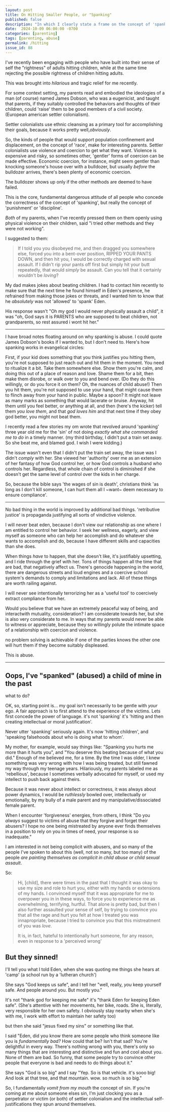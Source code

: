 ```yaml
---
layout: post
title: On Hitting Smaller People, or "Spanking"
published: false
description: "In which I clearly state a frame on the concept of 'spanking', as it exists within evangelicalism and elsewhere"
date:  2024-10-09 06:00:00 -0700
categories: [parenting]
tags: [parenting, abuse]
permalink: /hitting
issue_id: 88
---
```


I've recently been engaging with people who have built into their sense of self the "rightness" of adults hitting children, while at the same time rejecting the possible rightness of children hitting adults. 

This was brought into _hilarious_ and tragic relief for me recently.

For some context setting, my parents read and embodied the ideologies of a man (of course) named James Dobson, who was a eugenicist, and taught that parents, if they suitably controlled the behaviors and thoughts of their children, could 'raise' them to be good members of a civil society. (European american settler colonialism). 

Settler colonialists use ethnic cleansing as a primary tool for accomplishing their goals, because it works pretty well,_obviously_. 

So, the kinds of people that would support population confinement and displacement, on the concept of 'race', make for interesting parents. Settler colonialists use violence and coercion to get what they want. Violence is expensive and risky, so sometimes other, 'gentler' forms of coercion can be made effective. Economic coercion, for instance, might seem gentler than knocking someone's house over with a bulldozer, but usually _before_ the bulldozer arrives, there's been plenty of economic coercion. 

The bulldozer shows up only if the other methods are deemed to have failed.

This is the core, fundamental dangerous attitude of all people who concede the correctness of the concept of 'spanking', but really the concept of 'punishment' or 'discipline'. 

_Both_ of my parents, when I've recently pressed them on them openly using physical violence on their children, said "i tried other methods and they were not working".

I suggested to them:

> If I told you you disobeyed me, and then dragged you somewhere else, forced you into a bent-over position, RIPPED YOUR PANTS DOWN, and then hit you, I would be correctly charged with sexual assault. If I didn't rip your pants off first but simply hit your butt repeatedly, that would _simply_ be assault. Can you tell that it certainly wouldn't be _loving_?

My dad makes jokes about beating children. I had to contact him recently to make sure that the next time he found himself in Eden's presence, he refrained from making those jokes or threats, and I wanted him to know that he _absolutely_ was not 'allowed' to 'spank' Eden.

His response wasn't "Oh my god I would never physically assault a child", it was "oh, God says it is PARENTS who are supposed to beat children, not grandparents, so rest assured i wont hit her."

--------------------

I have broad notes floating around on why spanking is abuse. I could quote James Dobson's books if I wanted to, but I don't need to. Here's how spanking works in evangelical circles:

First, if your kid does something that you think justifies you hitting them, you're not supposed to just reach out and hit them in the moment. You need to ritualize it a bit. Take them somewhere else. Show them you're calm, and doing this out of a place of reason and love. Shame them for a bit, then make them disrobe, or walk over to you and bend over. (Do they do this willingly, or do you force it on them? Oh, the nuances of child abuse!) Then you hit them, you're not supposed to use your hand, that might cause them to flinch away from your hand in public. Maybe a spoon? It might not leave as many marks as something that would lacerate or bruise. Anyway, hit them until you feel better, or anything at all, and then (here's the kicker) tell them _you love them_, and that _god loves him_ and that next time if they obey god better, you might not beat them.

I recently read a few stories my om wrote that revolved around 'spanking' three year old me for the 'sin' of not doing _exactly what she commanded me to do_ in a timely manner. (my third birthday, I didn't put a train set away. So she beat me, and blamed god. I wish I were kidding.)

The issue wasn't even that I didn't put the train set away, the issue was I didn't _comply_ with her. She viewed her 'authority' over me as an extension of her fantasy of how God control her, or how God controls a husband who controls her. Regardless, that whole chain of control is diminished if she doesn't get the same level of control over the kids in her charge. 

So, because the bible says 'the wages of sin is death', christians think 'as long as I don't kill someone, I can hurt them all I ~want~ deem necessary to ensure compliance'. 

----------------------

No bad thing in the world is improved by additional bad things. 'retributive justice' is propaganda justifying all sorts of vindictive violence.

I will never beat eden, because I don't view our relationship as one where I am entitled to control her behavior. I seek her wellness, eagerly, and view myself as someone who can help her accomplish and do whatever she wants to accomplish and do, because I have different skills and capacities than she does. 

When things _have_ to happen, that she doesn't like, it's justifiably upsetting, and I ride through the grief with her. Tons of things happen all the time that are bad, that negatively affect us. There's genocide happening in the world, there are dangerous streets and loud engines and a coercive school system's demands to comply and limitations and lack. All of these things are worth railing against. 

I will never see intentionally terrorizing her as a 'useful tool' to coercively extract compliance from her. 

Would you believe that we have an extremely peaceful way of being, and interactwith mutuality, consideration? I am considerate towards her, but she is also very considerate to me. In ways that my parents would never be able to witness or appreciate, because they so willingly polute the intimate space of a relationship with coercion and violence. 

no problem solving is achievable if one of the parties knows the other one will hurt them if they become suitably displeased. 

This is abuse. 

--------------------------

## Oops, I've "spanked" (abused) a child of mine in the past

what to do?

OK, so, starting point is... my goal isn't necessarily to be gentle with _your_ ego. A fair approach is to first attend to the experience of the victims. Lets first concede the power of language. it's not 'spanking' it's 'hitting and then creating intellectual or moral justification'. 

Never utter 'spanking' seriously again. It's now 'hitting children', and 'speaking falsehoods about who is doing what to whom'. 

My mother, for example, would say things like: "Spanking you hurts me more than it hurts you", and "You deserve this beating because of what you did." Enough of me believed me, for a time. By the time I was older, I knew something was very wrong with how I was being treated, but still fawned my way through my teenage years. Hilariously, my parents labeled me as 'rebellious', because I sometimes verbally advocated for myself, or used my intellect to push back against theirs.

Because it was never about intellect or correctness, it was always about power dynamics, I would be _ruthlessly_ bowled over, intellectually or emotionally, by my bully of a male parent and my manipulative/dissociated female parent. 

When I encounter 'forgiveness' energies, from others, I think "Do you _always_ suggest to victims of abuse that they forgive and forget their abusers? I hope no one being mistreated by anyone ever finds themselves in a position to rely on you in times of need, your response is so inadequate."

I am interested in not being complicit with abusers, and so many of the people I've spoken to about this (well, not so many, but too many) of the people _are painting themselves as complicit in child abuse or child sexual assault_. 

So:

> Hi, [child], there were times in the past that I thought it was okay to use my size and role to hurt you, either with my hands or extensions of my hands. I convinced myself that it was appropriate for me to overpower you in in these ways, to force you to experience me as overwhelming, terrifying, hurtful. That alone is pretty bad, but then I also further assaulted your sense of self, by trying to convince you that all the rage and hurt you felt at how I treated you was innapropriate, because I tried to convince you that this mistreatment of you was _love_. 
>
> It is, in fact, hateful to intentionally hurt someone, for any reason, even in response to a 'perceived wrong'

## But they sinned!

I'll tell you what I told Eden, when she was quoting me things she hears at 'camp' (a school run by a 'lutheran church')

She says "God keeps us safe", and I tell her "well, really, _you_ keep yourself safe. And people around you. But mostly you."

It's not "thank god for keeping me safe" it's "thank Eden for keeping Eden safe". (She's attentive with her movements, her bike, roads. She is, literally, very responsible for her own safety. I obviously stay nearby when she's with me, I work with effort to maintain her safety too)

but then she said "jesus fixed my sins" or something like that.

I said "Eden, did you know there are some people who think someone like you is _fundamentally bad?_ How could that be? Isn't that sad? You're delightful in every way. There's nothing wrong with you, there's only so many things that are interesting and distinctive and fun and cool about you. None of them are bad. So funny, that some people try to convince other people that everyone is bad and needs to do things about it."

She says "God is so big" and I say "Yep. So is that vehicle. it's sooo big! And look at that tree, and that mountain. wow. so much is so big." 

So, I fundamentally _vomit from my mouth_ the concept of sin. If you're coming at me about someone elses sin, I'm just clocking you as a perpetrator or victim (or both) of settler colonialism and the intellectual self-justifications they spun around themselves. 


